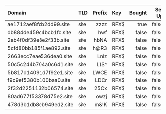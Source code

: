 | Domain                    | TLD    | Prefix | Key    | Bought | Set Up |   Used |
| :------------------------ | :----- |-------:| :----- |-------:|-------:| -----: |
| ae1712aef8fcb2dd99.site   | site   |   zzzz | RFX$   |   true |  false |  false |
| db884de459c4bcb1fc.site   | site   |    hwf | RFX$   |  false |  false |  false |
| 2ab4f0df39e8e2f33b.site   | site   |   hbNA | RFX$   |  false |  false |  false |
| 5cfd80bb185f1ae892.site   | site   |   h@R3 | RFX$   |  false |  false |  false |
| 2663ecc7eae536dea0.site   | site   |   Lnlz | RFX$   |  false |  false |  false |
| 50c5c244b704a0c641.site   | site   |   L)S^ | RFX$   |  false |  false |  false |
| 5b817d14091d7f92e1.site   | site   |   LWCE | RFX$   |  false |  false |  false |
| f9c9ef5380b100baa0.site   | site   |   LDCr | RFX$   |  false |  false |  false |
| 2f32d2251132b06574.site   | site   |   25Cx | RFX$   |  false |  false |  false |
| 80ad677f53378d75e2.site   | site   |   owzj | RFX$   |  false |  false |  false |
| 478d3b1db8eb949ed2.site   | site   |   m&!K | RFX$   |  false |  false |  false |
